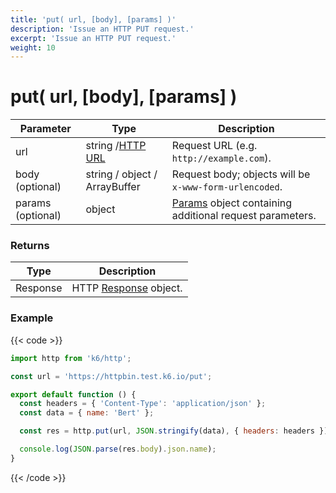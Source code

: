 ```yaml
---
title: 'put( url, [body], [params] )'
description: 'Issue an HTTP PUT request.'
excerpt: 'Issue an HTTP PUT request.'
weight: 10
---
```


# put( url, [body], [params] )

| Parameter         | Type                                                                                            | Description                                                                                                                       |
| ----------------- | ----------------------------------------------------------------------------------------------- | --------------------------------------------------------------------------------------------------------------------------------- |
| url               | string /[HTTP URL](https://grafana.com/docs/k6/<K6_VERSION>/javascript-api/k6-http/url#returns) | Request URL (e.g. `http://example.com`).                                                                                          |
| body (optional)   | string / object / ArrayBuffer                                                                   | Request body; objects will be `x-www-form-urlencoded`.                                                                            |
| params (optional) | object                                                                                          | [Params](https://grafana.com/docs/k6/<K6_VERSION>/javascript-api/k6-http/params) object containing additional request parameters. |

### Returns

| Type     | Description                                                                                       |
| -------- | ------------------------------------------------------------------------------------------------- |
| Response | HTTP [Response](https://grafana.com/docs/k6/<K6_VERSION>/javascript-api/k6-http/response) object. |

### Example

{{< code >}}

```javascript
import http from 'k6/http';

const url = 'https://httpbin.test.k6.io/put';

export default function () {
  const headers = { 'Content-Type': 'application/json' };
  const data = { name: 'Bert' };

  const res = http.put(url, JSON.stringify(data), { headers: headers });

  console.log(JSON.parse(res.body).json.name);
}
```

{{< /code >}}
